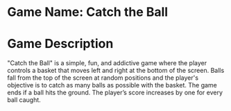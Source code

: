 # Game Name: Catch the Ball

# Game Description
"Catch the Ball" is a simple, fun, and addictive game where the player controls a basket that moves left and right at the bottom of the screen. Balls fall from the top of the screen at random positions and the player's objective is to catch as many balls as possible with the basket. The game ends if a ball hits the ground. The player’s score increases by one for every ball caught.